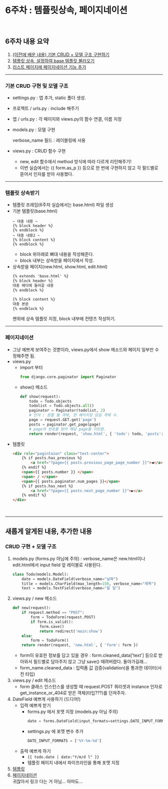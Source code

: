 # 6주차 : 템플릿상속, 페이지네이션
</br>

## 6주차 내용 요약
1. [(이전에 배운 내용) 기본 CRUD + 모델 구조 구현하기](#기본-CRUD-구현-및-모델-구조)
2. [템플릿 상속, 설정하여 base 템플릿 불러오기](#템플릿-상속받기)
3. [리스트 페이지에 페이지네이션 기능 추가](#페이지네이션)

* * *

### **기본 CRUD 구현 및 모델 구조**
   - settings.py : 앱 추가, static 폴더 생성.
   - 프로젝트 / urls.py : include 해주기
   - 앱 / urls.py : 각 페이지와 views.py의 함수 연결, 이름 지정
   - models.py : 모델 구현
        
        verbose_name 필드 : 레이블링에 사용
   - views.py : CRUD 함수 구현
     - new, edit 함수에서 method 방식에 따라 다르게 리턴해주기!
     - 이번 실습에서는 {{ form.as_p }} 등으로 한 번에 구현하지 않고 각 필드별로 뜯어서 인자를 받아 사용했다.
* * *
### **템플릿 상속받기**
   - 템플릿 프레임(6주차 실습에서는 base.html) 파일 생성
   - 기본 템플릿(base.html)
        ``` html5
        ~ 대충 내용 ~
        {% block header %}
        {% endblock %}
        ~ 대충 내용2 ~
        {% block content %}
        {% endblock %}
        ```
      - block 위아래로 뼈대 내용을 작성해준다.
      - block 내부는 상속받을 페이지에서 작성.
   - 상속받을 페이지(new.html, show.html, edit.html)
        ``` html
        {% extends 'base.html' %}
        {% block header %}
        대충 헤더에 들어갈 내용
        {% endblock %}

        {% block content %}
        대충 본문
        {% endblock %}
        ```
        맨위에 상속 템플릿 지정, block 내부에 컨텐츠 작성하기.
* * * 
### **페이지네이션**
   - 그냥 예쁘게 보여주는 것뿐이라, views.py에서 show 메소드와 페이지 일부만 수정해주면 됨.
   - views.py
     - import 부터
        ``` python
        from django.core.paginator import Paginator
        ```
      - show() 메소드
        ``` python
        def show(request):
            todo = Todo.objects
            todolist = Todo.objects.all()
            paginator = Paginator(todolist, 2)
            # 인자 : 분할 될 객체, 한 페이지당 담길 객체 수.
            page = request.GET.get('page')
            posts = paginator.get_page(page)
            # page의 번호를 받아 해당 page를 리턴함.
            return render(request, 'show.html', { 'todo': todo, 'posts': posts })
        ```
   - 템플릿
        ``` html
        <div role="pagintaion" class="text-center">
            {% if posts.has_previous %}
                <a href="?page={{ posts.previous_page_page_number }}">◀</a>
            {% endif %}
            <span>{{ posts.number }} </span>
            <span> / </span>
            <span>{{ posts.paginator.num_pages }}</span>
            {% if posts.has_next %}
                <a href="?page={{ posts.next_page_number }}">▶</a>
            {% endif %}
        </div> 
        ``` 
</BR>

* * *
## 새롭게 알게된 내용, 추가한 내용

### CRUD 구현 + 모델 구조
   1. models.py (forms.py 아님에 주의) : verbose_name은 new.html이나 edit.html에서 input field 앞 레이블로 사용된다.
      ``` python
      class Todo(models.Model):
          date = models.DateField(verbose_name="날짜")
          title = models.CharField(max_length=150, verbose_name="제목")
          text = models.TextField(verbose_name="할 일")
      ```
   2. views.py / new 메소드
      ``` python
      def new(request):
          if request.method == "POST":
              form = TodoForm(request.POST)
              if form.is_valid():
                  form.save()
                  return redirect('main:show')
          else:
              form = TodoForm()
          return render(request, 'new.html', { 'form': form })
      ```
      * form이 유효한 정보를 담고 있을 경우 : form.cleaned_data['text'] 등으로 받아와서 필드별로 담아주지 않고 그냥 save() 때려버렸다. 돌아가길래...
      * form_name.cleaned_data : 입력폼 값 검증(validation)을 통과한 데이터(사전 타입)
   3. views.py / edit 메소드
      * form 클래스 인스턴스를 생성할 때 request.POST 쿼리셋과 instance 인자로 get_instance_or_404로 받은 객체(타입???)를 던져주자.
   4. DateField 예쁘게 사용하기 (드디어!)
      * 입력 예쁘게 받기 
        * forms.py 에서 포맷 지정 (models.py 아님 주의)
            ``` python
            date = forms.DateField(input_formats=settings.DATE_INPUT_FORMATS, help_text="Formats: YYYY-MM-DD", required=True)
            ```
        * settings.py 에 포맷 변수 추가
            ``` python
            DATE_INPUT_FORMATS = ['%Y-%m-%d']
            ```
      * 출력 예쁘게 하기
        * ```{{ todo.date | date:"Y/m/d l" }}```
        * 템플릿 페이지 내에서 파이프라인을 통해 포맷 지정
   5. [템플릿](#템플릿-상속받기)
   6. [페이지네이션](#페이지네이션)  
    귀찮아서 링크 다는 거 아님... 아마도...